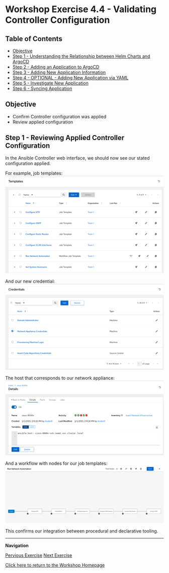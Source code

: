 # Workshop Exercise 4.4 - Validating Controller Configuration

## Table of Contents

* [Objective](#objective)
* [Step 1 - Understanding the Relationship between Helm Charts and ArgoCD](#step-1---understanding-the-relationship-between-helm-charts-and-argocd)
* [Step 2 - Adding an Application to ArgoCD](#step-2---adding-an-application-to-argocd)
* [Step 3 - Adding New Application Information](#step-3---adding-new-application-information)
* [Step 4 - OPTIONAL - Adding New Application via YAML](#step-4---optional---adding-new-application-via-yaml)
* [Step 5 - Investigate New Application](#step-5---investigate-new-application)
* [Step 6 - Syncing Application](#step-6---syncing-application)

## Objective

* Confirm Controller configuration was applied
* Review applied configuration

## Step 1 - Reviewing Applied Controller Configuration
In the Ansible Controller web interface, we should now see our stated configuration applied.

For example, job templates:
![Controller Job Templates](../.images/controller-job-templates.png)

And our new credential:
![Controller Credentials](../.images/controller-credentials.png)

The host that corresponds to our network appliance:
![Controller Host](../.images/controller-appliance-host.png)

And a workflow with nodes for our job templates:
![Controller Workflow](../.images/controller-workflow.png)

This confirms our integration between procedural and declarative tooling.

---
**Navigation**

[Pervious Exercise](../4.2-appling-config-to-controller/)  [Next Exercise](../2.1-ad-automation-part-1/)

[Click here to return to the Workshop Homepage](../../README.md)
